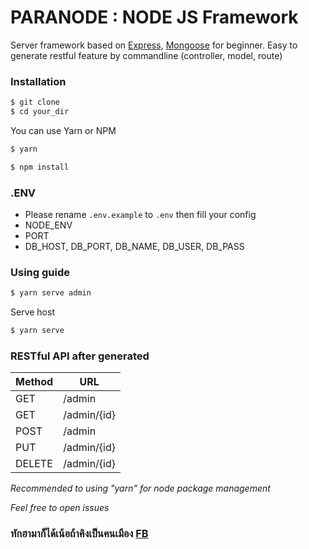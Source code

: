 # PARANODE : NODE JS Framework

Server framework based on [Express](https://expressjs.com/), [Mongoose](http://mongoosejs.com/) for beginner.
Easy to generate restful feature by commandline (controller, model, route)

### Installation
```bash
$ git clone
$ cd your_dir
```

You can use Yarn or NPM
```bash
$ yarn
```
```bash
$ npm install
```

### .ENV
- Please rename `.env.example` to `.env` then fill your config
- NODE_ENV
- PORT
- DB_HOST, DB_PORT, DB_NAME, DB_USER, DB_PASS

### Using guide
```bash
$ yarn serve admin
```

Serve host
```bash
$ yarn serve
```

### RESTful API after generated
| Method | URL |
| ------ | ------ |
| GET | /admin |
| GET | /admin/{id} |
| POST | /admin |
| PUT | /admin/{id} |
| DELETE | /admin/{id} |

*Recommended to using "yarn" for node package management*

*Feel free to open issues*

### ทักฮามาก็ได้เน้อถ้าคิงเป็นคนเมือง [FB](https://www.facebook.com/greatisadog)
